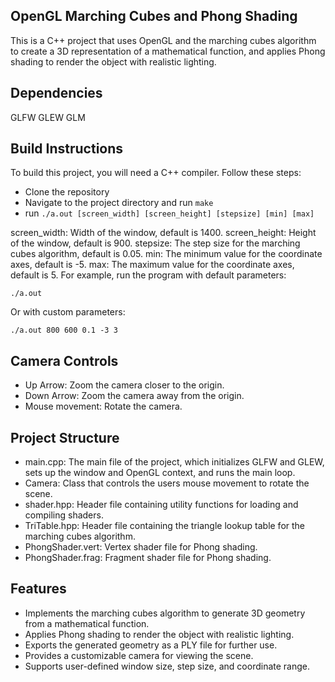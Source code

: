 ## OpenGL Marching Cubes and Phong Shading
This is a C++ project that uses OpenGL and the marching cubes algorithm to create a 3D representation of a mathematical function, and applies Phong shading to render the object with realistic lighting.

## Dependencies
GLFW
GLEW
GLM
## Build Instructions
To build this project, you will need a C++ compiler. Follow these steps:

- Clone the repository
- Navigate to the project directory and run `make`
- run `./a.out [screen_width] [screen_height] [stepsize] [min] [max]`

screen_width: Width of the window, default is 1400.
screen_height: Height of the window, default is 900.
stepsize: The step size for the marching cubes algorithm, default is 0.05.
min: The minimum value for the coordinate axes, default is -5.
max: The maximum value for the coordinate axes, default is 5.
For example, run the program with default parameters:

`./a.out`

Or with custom parameters:

`./a.out 800 600 0.1 -3 3`

## Camera Controls
- Up Arrow: Zoom the camera closer to the origin.
- Down Arrow: Zoom the camera away from the origin.
- Mouse movement: Rotate the camera.

## Project Structure
- main.cpp: The main file of the project, which initializes GLFW and GLEW, sets up the window and OpenGL context, and runs the main loop.
- Camera: Class that controls the users mouse movement to rotate the scene.
- shader.hpp: Header file containing utility functions for loading and compiling shaders.
- TriTable.hpp: Header file containing the triangle lookup table for the marching cubes algorithm.
- PhongShader.vert: Vertex shader file for Phong shading.
- PhongShader.frag: Fragment shader file for Phong shading.
## Features
- Implements the marching cubes algorithm to generate 3D geometry from a mathematical function.
- Applies Phong shading to render the object with realistic lighting.
- Exports the generated geometry as a PLY file for further use.
- Provides a customizable camera for viewing the scene.
- Supports user-defined window size, step size, and coordinate range.
